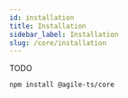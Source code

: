 ```yaml
---
id: installation
title: Installation
sidebar_label: Installation
slug: /core/installation
---
```


TODO

```bash npm2yarn
npm install @agile-ts/core 
```